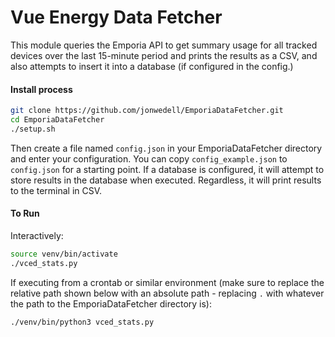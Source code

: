# Vue Energy Data Fetcher

This module queries the Emporia API to get summary usage for all tracked devices
over the last 15-minute period and prints the results as a CSV, and also attempts
to insert it into a database (if configured in the config.)

#### Install process

```bash
git clone https://github.com/jonwedell/EmporiaDataFetcher.git
cd EmporiaDataFetcher
./setup.sh
``` 

Then create a file named `config.json` in your EmporiaDataFetcher directory and
enter your configuration. You can copy `config_example.json` to `config.json` for
a starting point. If a database is configured, it will attempt to store results
in the database when executed. Regardless, it will print results to the terminal
in CSV.

#### To Run

Interactively:

```bash
source venv/bin/activate
./vced_stats.py
```

If executing from a crontab or similar environment (make sure to replace the
relative path shown below with an absolute path - replacing `.` with whatever
the path to the EmporiaDataFetcher directory is):

```bash
./venv/bin/python3 vced_stats.py
```
